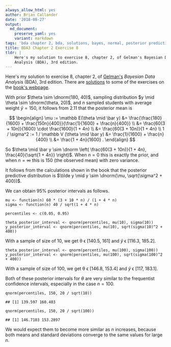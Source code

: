 ```yaml
---
always_allow_html: yes
author: Brian Callander
date: '2018-08-27'
output:
  md_document:
    preserve_yaml: yes
    variant: markdown
tags: 'bda chapter 2, bda, solutions, bayes, normal, posterior predictive'
title: BDA3 Chapter 2 Exercise 8
tldr: |
    Here's my solution to exercise 8, chapter 2, of Gelman's Bayesian Data
    Analysis (BDA), 3rd edition.
---
```


Here's my solution to exercise 8, chapter 2, of
[Gelman's](https://andrewgelman.com/) *Bayesian Data Analysis* (BDA),
3rd edition. There are
[solutions](http://www.stat.columbia.edu/~gelman/book/solutions.pdf) to
some of the exercises on the [book's
webpage](http://www.stat.columbia.edu/~gelman/book/).

<!--more-->
<div>

$\DeclareMathOperator{\dbinomial}{binomial}  \DeclareMathOperator{\dbern}{Bernoulli}  \DeclareMathOperator{\dnorm}{normal}  \DeclareMathOperator{\dgamma}{gamma}  \DeclareMathOperator{\invlogit}{invlogit}  \DeclareMathOperator{\logit}{logit}  \DeclareMathOperator{\dbeta}{beta}$

</div>

With prior $\theta \sim \dnorm(180, 40)$, sampling distribution
$y \mid \theta \sim \dnorm(\theta, 20)$, and $n$ sampled students with
average weight $\bar y = 150$, it follows from 2.11 that the posterior
mean is

$$
\begin{align}
  \mu
  :=
  \mathbb E(\theta \mid \bar y) 
  &=
  \frac{\frac{180}{1600} + \frac{150n}{400}}{\frac{1}{1600} + \frac{n}{400}} 
  \\
  &=
  \frac{60(3 + 10n)}{1600} \cdot \frac{1600}{1 + 4n}
  \\
  &=
  \frac{60(3 + 10n)}{1 + 4n}
  \\
  1 / \sigma^2 
  :=
  1 / \mathbb V (\theta \mid \bar y)
  &=
  \frac{1}{1600} + \frac{n}{400}
  \\
  &=
  \frac{1 + 4n}{1600}
  .
\end{align}
$$

So
$\theta \mid \bar y \sim \dnorm \left( \frac{60(3 + 10n)}{1 + 4n}, \frac{40}{\sqrt{1 + 4n}} \right)$.
When $n = 0$ this is exactly the prior, and when $n = \infty$ this is
150 (the observed mean) with zero variance.

It follows from the calculations shown in the book that the posterior
predictive distribution is
$\tilde y \mid y \sim \dnorm(\mu, \sqrt{\sigma^2 + 400})$.

We can obtain 95% posterior intervals as follows.

``` {.r}
mu <- function(n) 60 * (3 + 10 * n) / (1 + 4 * n)
sigma <- function(n) 40 / sqrt(1 + 4 * n)

percentiles <- c(0.05, 0.95)

theta_posterior_interval <- qnorm(percentiles, mu(10), sigma(10))
y_posterior_interval <- qnorm(percentiles, mu(10), sqrt(sigma(10)^2 + 400))
```

With a sample of size of 10, we get θ ϵ \[140.5, 161\] and $\tilde y$ ϵ
\[116.3, 185.2\].

``` {.r}
theta_posterior_interval <- qnorm(percentiles, mu(100), sigma(100))
y_posterior_interval <- qnorm(percentiles, mu(100), sqrt(sigma(100)^2 + 400))
```

With a sample of size of 100, we get θ ϵ \[146.8, 153.4\] and $\tilde y$
ϵ \[117, 183.1\].

Both of these posterior intervals for $\theta$ are very similar to the
frequentist confidence intervals, especially in the case $n = 100$.

``` {.r}
qnorm(percentiles, 150, 20 / sqrt(10))
```

    ## [1] 139.597 160.403

``` {.r}
qnorm(percentiles, 150, 20 / sqrt(100))
```

    ## [1] 146.7103 153.2897

We would expect them to become more similar as $n$ increases, because
both means and standard deviations converge to the same values for large
$n$.
